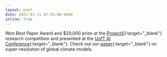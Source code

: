```yaml
---
layout: post
date: 2021-01-11 07:59:00-0400
inline: true
---
```


Won Best Paper Award and $20,000 prize at the [ProjectX](https://www.projectx2020.com/){:target="\_blank"} research competition and presented at the [UofT AI Conference](https://www.uoft.ai/conference){:target="\_blank"}. Check out our [paper](https://drive.google.com/file/d/1cbwTb7DNe0vRZiN9hg53W5MZdRbXJqsg/view?usp=sharing){:target="\_blank"} on super-resolution of global climate models.
